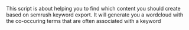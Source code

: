 This script is about helping you to find which content you should create based on semrush keyword export.
It will generate you a wordcloud with the co-occuring terms that are often associated with a keyword